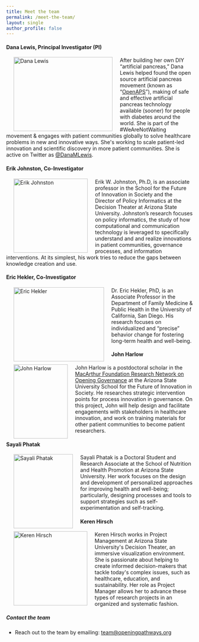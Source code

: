 ```yaml
---
title: Meet the team
permalink: /meet-the-team/
layout: single
author_profile: false
---
```


#### Dana Lewis, Principal Investigator (PI)

<img src="{{site.baseurl}}/assets/img/Dana Lewis_tulips.JPG" width="267" height="200" align="left" hspace="20" alt="Dana Lewis">
After building her own DIY “artificial pancreas,” Dana Lewis helped found the open source artificial pancreas movement (known as “<a href="www.OpenAPS.org">OpenAPS</a>”), making of safe and effective artificial pancreas technology available (sooner) for people with diabetes around the world. She is part of the #WeAreNotWaiting movement & engages with patient communities globally to solve healthcare problems in new and innovative ways. She's working to scale patient-led innovation and scientific discovery in more patient communities. She is active on Twitter as <a href="http://twitter.com/danamlewis">@DanaMLewis</a>.
<br>

#### Erik Johnston, Co-Investigator

<img src="{{site.baseurl}}/assets/img/ejohnston.jpg" width="200" height="200" align="left" hspace="20" alt="Erik Johnston"> 

Erik W. Johnston, Ph.D, is an associate professor in the School for the Future of Innovation in Society and the Director of Policy Informatics at the Decision Theater at Arizona State University. Johnston’s research focuses on policy informatics, the study of how computational and communication technology is leveraged to specifically understand and and realize innovations in patient communities, governance processes, and information interventions. At its simplest, his work tries to reduce the gaps between knowledge creation and use. 

#### Eric Hekler, Co-Investigator

<img src="{{site.baseurl}}/assets/img/ehekler.png" width="244" height="200" align="left" hspace="20" alt="Eric Hekler"> 

Dr. Eric Hekler, PhD, is an Associate Professor in the Department of Family Medicine & Public Health in the University of California, San Diego. His research focuses on individualized and “precise” behavior change for fostering long-term health and well-being.

#### John Harlow

<img src="{{site.baseurl}}/assets/img/JH_Headshot.jpg" width="146" height="200" align="left" hspace="20" alt="John Harlow"> 
John Harlow is a postdoctoral scholar in the <a href="http://opening-governance.org">MacArthur Foundation Research Network on Opening Governance</a> at the Arizona State University School for the Future of Innovation in Society. He researches strategic intervention points for process innovation in governance. On this project, John will help design and facilitate engagements with stakeholders in healthcare innovation, and work on training materials for other patient communities to become patient researchers.

#### Sayali Phatak

<img src="{{site.baseurl}}/assets/img/sphatak.jpg" width="160" height="200" align="left" hspace="20" alt="Sayali Phatak"> 
Sayali Phatak is a Doctoral Student and Research Associate at the School of Nutrition and Health Promotion at Arizona State University. Her work focuses on the design and development of personalized approaches for improving health and well-being; particularly, designing processes and tools to support strategies such as self-experimentation and self-tracking.

#### Keren Hirsch

<img src="{{site.baseurl}}/assets/img/kbhirsch.png" width="199" height="200" align="left" hspace="20" alt="Keren Hirsch"> 
Keren Hirsch works in Project Management at Arizona State University's Decision Theater, an immersive visualization environment. She is passionate about helping to create informed decision-makers that tackle today's complex issues, such as healthcare, education, and sustainability. Her role as Project Manager allows her to advance these types of research projects in an organized and systematic fashion.

##### Contact the team

* Reach out to the team by emailing: team@openingpathways.org
